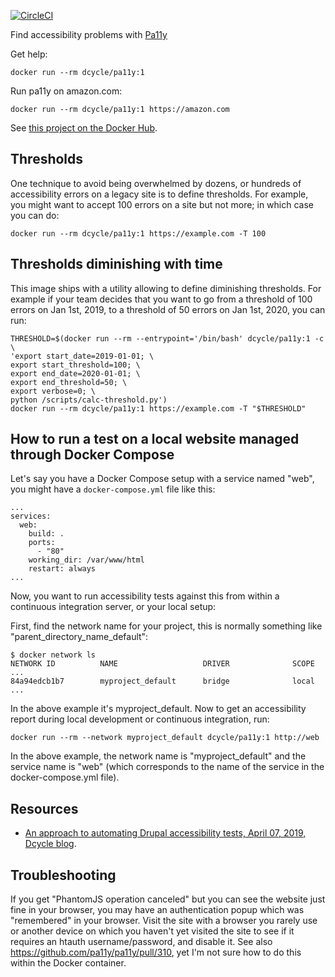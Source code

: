 [![CircleCI](https://circleci.com/gh/dcycle/docker-pa11y.svg?style=svg)](https://circleci.com/gh/dcycle/docker-pa11y)

Find accessibility problems with [Pa11y](https://github.com/pa11y/pa11y)

Get help:

    docker run --rm dcycle/pa11y:1

Run pa11y on amazon.com:

    docker run --rm dcycle/pa11y:1 https://amazon.com

See [this project on the Docker Hub](https://hub.docker.com/r/dcycle/pa11y/).

Thresholds
-----

One technique to avoid being overwhelmed by dozens, or hundreds of accessibility errors on a legacy site is to define thresholds. For example, you might want to accept 100 errors on a site but not more; in which case you can do:

    docker run --rm dcycle/pa11y:1 https://example.com -T 100

Thresholds diminishing with time
-----

This image ships with a utility allowing to define diminishing thresholds. For example if your team decides that you want to go from a threshold of 100 errors on Jan 1st, 2019, to a threshold of 50 errors on Jan 1st, 2020, you can run:

    THRESHOLD=$(docker run --rm --entrypoint='/bin/bash' dcycle/pa11y:1 -c \
    'export start_date=2019-01-01; \
    export start_threshold=100; \
    export end_date=2020-01-01; \
    export end_threshold=50; \
    export verbose=0; \
    python /scripts/calc-threshold.py')
    docker run --rm dcycle/pa11y:1 https://example.com -T "$THRESHOLD"

How to run a test on a local website managed through Docker Compose
-----

Let's say you have a Docker Compose setup with a service named "web", you might have a `docker-compose.yml` file like this:

    ...
    services:
      web:
        build: .
        ports:
          - "80"
        working_dir: /var/www/html
        restart: always
    ...

Now, you want to run accessibility tests against this from within a continuous integration server, or your local setup:

First, find the network name for your project, this is normally something like "parent_directory_name_default":

    $ docker network ls
    NETWORK ID          NAME                   DRIVER              SCOPE
    ...
    84a94edcb1b7        myproject_default      bridge              local
    ...

In the above example it's myproject_default. Now to get an accessibility report during local development or continuous integration, run:

    docker run --rm --network myproject_default dcycle/pa11y:1 http://web

In the above example, the network name is "myproject_default" and the service name is "web" (which corresponds to the name of the service in the docker-compose.yml file).

Resources
-----

* [An approach to automating Drupal accessibility tests, April 07, 2019, Dcycle blog](https://blog.dcycle.com/blog/2019-04-07/accessibility/).

Troubleshooting
-----

If you get "PhantomJS operation canceled" but you can see the website just fine in your browser, you may have an authentication popup which was "remembered" in your browser. Visit the site with a browser you rarely use or another device on which you haven't yet visited the site to see if it requires an htauth username/password, and disable it. See also https://github.com/pa11y/pa11y/pull/310, yet I'm not sure how to do this within the Docker container.
